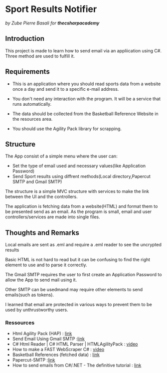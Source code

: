 # Sport Results Notifier
_by Zube Pierre Basali for __thecsharpacademy___

## Introduction
This project is made to learn how to send email via an appliication using C#.
Three method are used to fulfill it.

## Requirements
- This is an application where you should read sports data from a website once a day and send it to a specific e-mail address.

- You don't need any interaction with the program. It will be a service that runs automatically.

- The data should be collected from the Basketball Reference Website in the resources area.

- You should use the Agility Pack library for scrapping.

## Structure
The App consist of a simple menu where the user can:
- Set the type of email used and necessary values(like Application Password)
- Send Sport results using diffrent methods(Local directory,Papercut SMTP and Gmail SMTP)

The structure is a simple MVC structure with services to make the link between the UI and the controllers.<p>
The application is fetching data from a website(HTML) and format them to be presented send as an email.
As the program is small, email and user controllers/services are made into single files.

## Thoughts and Remarks
Local emails are sent as .eml and require a .eml reader to see the uncrypted results<p>
Basic HTML is not hard to read but it can be confusing to find the right element to use and to parse it correctly.<p>
The Gmail SMTP requires the user to first create an Application Password to allow the App to send mail using it.<p>
Other SMTP can be usedmand may require other elements to send emails(such as tokens).<p>
I learned that email are protected in various ways to prevent them to be used by unthrustworthy users.

### Ressources
- Html Agility Pack (HAP) : [link](https://html-agility-pack.net/)
- Send Email Using Gmail SMTP :[link](https://www.c-sharpcorner.com/blogs/send-email-using-gmail-smtp)
- C# Html Reader | C# HTML Parser | HTMLAgilityPack : [video](https://www.youtube.com/watch?v=oMM0yzyi4Do)
- How to make a FAST WebScraper C# : [video](https://www.youtube.com/watch?v=wbBuB7-BaXw)
- Basketball References (fetched data) : [link](https://www.basketball-reference.com/boxscores/)
- Papercut-SMTP :[link](https://github.com/ChangemakerStudios/Papercut-SMTP)
- How to send emails from C#/.NET - The definitive tutorial : [link](https://blog.elmah.io/how-to-send-emails-from-csharp-net-the-definitive-tutorial/)

